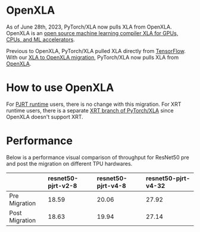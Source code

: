 # OpenXLA

As of June 28th, 2023, PyTorch/XLA now pulls XLA from OpenXLA. 
OpenXLA is an [open source machine learning compiler XLA for GPUs, CPUs, and ML accelerators](https://github.com/openxla/xla). 

Previous to OpenXLA, PyTorch/XLA pulled XLA directly from [TensorFlow](https://github.com/tensorflow/tensorflow/tree/master/tensorflow/compiler/xla). With our [XLA to OpenXLA migration](https://github.com/pytorch/xla/pull/5202), PyTorch/XLA now pulls XLA from [OpenXLA](https://github.com/openxla/xla).

# How to use OpenXLA

For [PJRT runtime](https://github.com/pytorch/xla/blob/main/docs/pjrt.md) users, there is no change with this migration. For XRT runtime users, there is a separate [XRT branch of PyTorch/XLA](https://github.com/pytorch/xla/tree/xrt) since OpenXLA doesn't support XRT.


# Performance
Below is a performance visual comparison of throughput for ResNet50 pre and post the migration on different TPU hardwares.

| | resnet50-pjrt-v2-8 | resnet50-pjrt-v4-8 | resnet50-pjrt-v4-32 |
| :------------  | :------------  | :------------  | :------------  |
| Pre Migration  | 18.59    | 20.06 | 27.92 |
| Post Migration | 18.63    | 19.94 | 27.14 |
